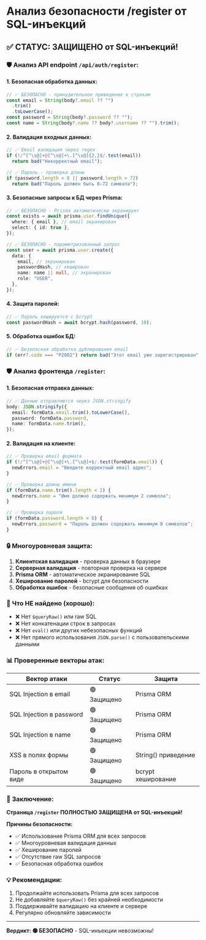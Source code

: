 # Анализ безопасности /register от SQL-инъекций

## ✅ СТАТУС: ЗАЩИЩЕНО от SQL-инъекций!

### 🛡️ Анализ API endpoint `/api/auth/register`:

#### 1. **Безопасная обработка данных:**

```typescript
// ✅ БЕЗОПАСНО - принудительное приведение к строкам
const email = String(body?.email ?? "")
  .trim()
  .toLowerCase();
const password = String(body?.password ?? "");
const name = String(body?.name ?? body?.username ?? "").trim();
```

#### 2. **Валидация входных данных:**

```typescript
// ✅ Email валидация через regex
if (!/^[^\s@]+@[^\s@]+\.[^\s@]{2,}$/.test(email))
  return bad("Некорректный email");

// ✅ Пароль - проверка длины
if (password.length < 8 || password.length > 72)
  return bad("Пароль должен быть 8–72 символа");
```

#### 3. **Безопасные запросы к БД через Prisma:**

```typescript
// ✅ БЕЗОПАСНО - Prisma автоматически экранирует
const exists = await prisma.user.findUnique({
  where: { email }, // email экранирован
  select: { id: true },
});

// ✅ БЕЗОПАСНО - параметризованный запрос
const user = await prisma.user.create({
  data: {
    email, // экранирован
    passwordHash, // хеширован
    name: name || null, // экранирован
    role: "USER",
  },
});
```

#### 4. **Защита паролей:**

```typescript
// ✅ Пароль хешируется с bcrypt
const passwordHash = await bcrypt.hash(password, 10);
```

#### 5. **Обработка ошибок БД:**

```typescript
// ✅ Безопасная обработка дублирования email
if (err?.code === "P2002") return bad("Этот email уже зарегистрирован", 409);
```

### 🛡️ Анализ фронтенда `/register`:

#### 1. **Безопасная отправка данных:**

```typescript
// ✅ Данные отправляются через JSON.stringify
body: JSON.stringify({
  email: formData.email.trim().toLowerCase(),
  password: formData.password,
  name: formData.name.trim(),
});
```

#### 2. **Валидация на клиенте:**

```typescript
// ✅ Проверка email формата
if (!/^[^\s@]+@[^\s@]+\.[^\s@]+$/.test(formData.email)) {
  newErrors.email = "Введите корректный email адрес";
}

// ✅ Проверка длины имени
if (formData.name.trim().length < 2) {
  newErrors.name = "Имя должно содержать минимум 2 символа";
}

// ✅ Проверка пароля
if (formData.password.length < 8) {
  newErrors.password = "Пароль должен содержать минимум 8 символов";
}
```

### 🔒 **Многоуровневая защита:**

1. **Клиентская валидация** - проверка данных в браузере
2. **Серверная валидация** - повторная проверка на сервере
3. **Prisma ORM** - автоматическое экранирование SQL
4. **Хеширование паролей** - bcrypt для безопасности
5. **Обработка ошибок** - безопасные сообщения об ошибках

### 🚫 **Что НЕ найдено (хорошо):**

- ❌ Нет `$queryRaw()` или raw SQL
- ❌ Нет конкатенации строк в запросах
- ❌ Нет `eval()` или других небезопасных функций
- ❌ Нет прямого использования `JSON.parse()` с пользовательскими данными

### 📊 **Проверенные векторы атак:**

| Вектор атаки             | Статус      | Защита              |
| ------------------------ | ----------- | ------------------- |
| SQL Injection в email    | 🟢 Защищено | Prisma ORM          |
| SQL Injection в password | 🟢 Защищено | Prisma ORM          |
| SQL Injection в name     | 🟢 Защищено | Prisma ORM          |
| XSS в полях формы        | 🟢 Защищено | String() приведение |
| Пароль в открытом виде   | 🟢 Защищено | bcrypt хеширование  |

### 🎯 **Заключение:**

**Страница `/register` ПОЛНОСТЬЮ ЗАЩИЩЕНА от SQL-инъекций!**

**Причины безопасности:**

- ✅ Использование Prisma ORM для всех запросов
- ✅ Многоуровневая валидация данных
- ✅ Хеширование паролей
- ✅ Отсутствие raw SQL запросов
- ✅ Безопасная обработка ошибок

### 💡 **Рекомендации:**

1. Продолжайте использовать Prisma для всех запросов
2. Не добавляйте `$queryRaw()` без крайней необходимости
3. Поддерживайте валидацию на клиенте и сервере
4. Регулярно обновляйте зависимости

---

**Вердикт: 🟢 БЕЗОПАСНО** - SQL-инъекции невозможны!

